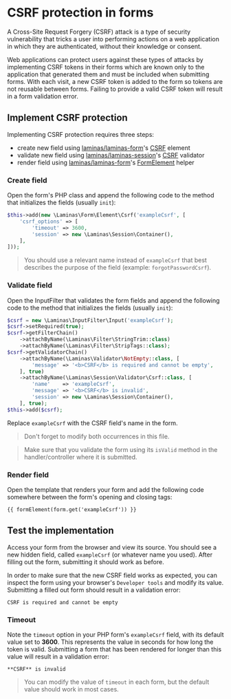 # CSRF protection in forms

A Cross-Site Request Forgery (CSRF) attack is a type of security vulnerability that tricks a user into performing actions on a web application in which they are authenticated, without their knowledge or consent.

Web applications can protect users against these types of attacks by implementing CSRF tokens in their forms which are known only to the application that generated them and must be included when submitting forms.
With each visit, a new CSRF token is added to the form so tokens are not reusable between forms.
Failing to provide a valid CSRF token will result in a form validation error.

## Implement CSRF protection

Implementing CSRF protection requires three steps:

- create new field using [laminas/laminas-form](https://github.com/laminas/laminas-form)'s [CSRF](https://github.com/laminas/laminas-form/blob/3.21.x/src/Element/Csrf.php) element
- validate new field using [laminas/laminas-session](https://github.com/laminas/laminas-session)'s
[CSRF](https://github.com/laminas/laminas-session/blob/2.22.x/src/Validator/Csrf.php) validator
- render field using [laminas/laminas-form](https://github.com/laminas/laminas-form)'s [FormElement](https://github.com/laminas/laminas-form/blob/3.21.x/src/View/Helper/FormElement.php) helper

### Create field

Open the form's PHP class and append the following code to the method that initializes the fields (usually `init`):

```php
$this->add(new \Laminas\Form\Element\Csrf('exampleCsrf', [
    'csrf_options' => [
        'timeout' => 3600,
        'session' => new \Laminas\Session\Container(),
    ],
]));
```

> You should use a relevant name instead of `exampleCsrf` that best describes the purpose of the field (example: `forgotPasswordCsrf`).

### Validate field

Open the InputFilter that validates the form fields and append the following code to the method that initializes the
fields (usually `init`):

```php
$csrf = new \Laminas\InputFilter\Input('exampleCsrf');
$csrf->setRequired(true);
$csrf->getFilterChain()
    ->attachByName(\Laminas\Filter\StringTrim::class)
    ->attachByName(\Laminas\Filter\StripTags::class);
$csrf->getValidatorChain()
    ->attachByName(\Laminas\Validator\NotEmpty::class, [
        'message' => '<b>CSRF</b> is required and cannot be empty',
    ], true)
    ->attachByName(\Laminas\Session\Validator\Csrf::class, [
        'name'    => 'exampleCsrf',
        'message' => '<b>CSRF</b> is invalid',
        'session' => new \Laminas\Session\Container(),
    ], true);
$this->add($csrf);
```

Replace `exampleCsrf` with the CSRF field's name in the form.

> Don't forget to modify both occurrences in this file.

> Make sure that you validate the form using its `isValid` method in the handler/controller where it is submitted.

### Render field

Open the template that renders your form and add the following code somewhere between the form's opening and closing tags:

```text
{{ formElement(form.get('exampleCsrf')) }}
```

## Test the implementation

Access your form from the browser and view its source.
You should see a new hidden field, called `exampleCsrf` (or whatever name you used).
After filling out the form, submitting it should work as before.

In order to make sure that the new CSRF field works as expected, you can inspect the form using your browser's `Developer tools` and modify its value.
Submitting a filled out form should result in a validation error:

```text
CSRF is required and cannot be empty
```

### Timeout

Note the `timeout` option in your PHP form's `exampleCsrf` field, with its default value set to **3600**.
This represents the value in seconds for how long the token is valid.
Submitting a form that has been rendered for longer than this value will result in a validation error:

```text
**CSRF** is invalid
```

> You can modify the value of `timeout` in each form, but the default value should work in most cases.
